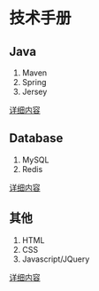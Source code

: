 技术手册
====================


Java
--------------------
1. Maven
2. Spring
3. Jersey

[详细内容](https://github.com/mixueqiang/tutorial/tree/master/java)


Database
--------------------
1. MySQL
2. Redis

[详细内容](https://github.com/mixueqiang/tutorial/tree/master/database)


其他
--------------------
1. HTML
2. CSS
3. Javascript/JQuery

[详细内容](https://github.com/mixueqiang/tutorial/tree/master/others)

